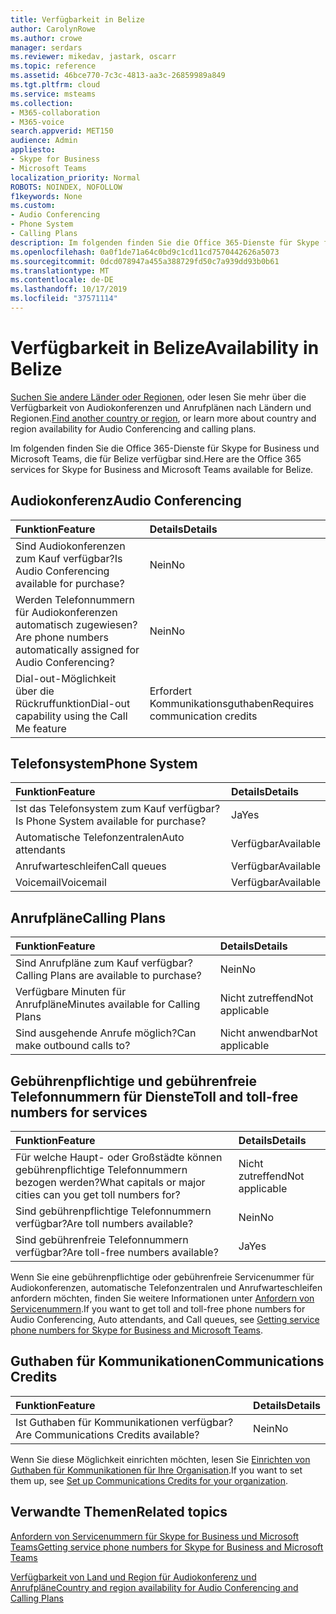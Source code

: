 ```yaml
---
title: Verfügbarkeit in Belize
author: CarolynRowe
ms.author: crowe
manager: serdars
ms.reviewer: mikedav, jastark, oscarr
ms.topic: reference
ms.assetid: 46bce770-7c3c-4813-aa3c-26859989a849
ms.tgt.pltfrm: cloud
ms.service: msteams
ms.collection:
- M365-collaboration
- M365-voice
search.appverid: MET150
audience: Admin
appliesto:
- Skype for Business
- Microsoft Teams
localization_priority: Normal
ROBOTS: NOINDEX, NOFOLLOW
f1keywords: None
ms.custom:
- Audio Conferencing
- Phone System
- Calling Plans
description: Im folgenden finden Sie die Office 365-Dienste für Skype for Business und Microsoft Teams, die für Belize verfügbar sind.
ms.openlocfilehash: 0a0f1de71a64c0bd9c1cd11cd7570442626a5073
ms.sourcegitcommit: 0dcd078947a455a388729fd50c7a939dd93b0b61
ms.translationtype: MT
ms.contentlocale: de-DE
ms.lasthandoff: 10/17/2019
ms.locfileid: "37571114"
---
```

# <a name="availability-in-belize"></a><span data-ttu-id="94b99-103">Verfügbarkeit in Belize</span><span class="sxs-lookup"><span data-stu-id="94b99-103">Availability in Belize</span></span>

<span data-ttu-id="94b99-104">[Suchen Sie andere Länder oder Regionen](country-and-region-availability-for-audio-conferencing-and-calling-plans.md), oder lesen Sie mehr über die Verfügbarkeit von Audiokonferenzen und Anrufplänen nach Ländern und Regionen.</span><span class="sxs-lookup"><span data-stu-id="94b99-104">[Find another country or region](country-and-region-availability-for-audio-conferencing-and-calling-plans.md), or learn more about country and region availability for Audio Conferencing and calling plans.</span></span>

<span data-ttu-id="94b99-105">Im folgenden finden Sie die Office 365-Dienste für Skype for Business und Microsoft Teams, die für Belize verfügbar sind.</span><span class="sxs-lookup"><span data-stu-id="94b99-105">Here are the Office 365 services for Skype for Business and Microsoft Teams available for Belize.</span></span>
  
## <a name="audio-conferencing"></a><span data-ttu-id="94b99-106">Audiokonferenz</span><span class="sxs-lookup"><span data-stu-id="94b99-106">Audio Conferencing</span></span>

|<span data-ttu-id="94b99-107">**Funktion**</span><span class="sxs-lookup"><span data-stu-id="94b99-107">**Feature**</span></span>|<span data-ttu-id="94b99-108">**Details**</span><span class="sxs-lookup"><span data-stu-id="94b99-108">**Details**</span></span>|
|:-----|:-----|
|<span data-ttu-id="94b99-109">Sind Audiokonferenzen zum Kauf verfügbar?</span><span class="sxs-lookup"><span data-stu-id="94b99-109">Is Audio Conferencing available for purchase?</span></span>  <br/> |<span data-ttu-id="94b99-110">Nein</span><span class="sxs-lookup"><span data-stu-id="94b99-110">No</span></span>  <br/> |
|<span data-ttu-id="94b99-111">Werden Telefonnummern für Audiokonferenzen automatisch zugewiesen?</span><span class="sxs-lookup"><span data-stu-id="94b99-111">Are phone numbers automatically assigned for Audio Conferencing?</span></span>  <br/> |<span data-ttu-id="94b99-112">Nein</span><span class="sxs-lookup"><span data-stu-id="94b99-112">No</span></span>  <br/> |
|<span data-ttu-id="94b99-113">Dial-out-Möglichkeit über die Rückruffunktion</span><span class="sxs-lookup"><span data-stu-id="94b99-113">Dial-out capability using the Call Me feature</span></span>  <br/> |<span data-ttu-id="94b99-114">Erfordert Kommunikationsguthaben</span><span class="sxs-lookup"><span data-stu-id="94b99-114">Requires communication credits</span></span>  <br/> |
   
## <a name="phone-system"></a><span data-ttu-id="94b99-115">Telefonsystem</span><span class="sxs-lookup"><span data-stu-id="94b99-115">Phone System</span></span>

|<span data-ttu-id="94b99-116">**Funktion**</span><span class="sxs-lookup"><span data-stu-id="94b99-116">**Feature**</span></span>|<span data-ttu-id="94b99-117">**Details**</span><span class="sxs-lookup"><span data-stu-id="94b99-117">**Details**</span></span>|
|:-----|:-----|
|<span data-ttu-id="94b99-118">Ist das Telefonsystem zum Kauf verfügbar?</span><span class="sxs-lookup"><span data-stu-id="94b99-118">Is Phone System available for purchase?</span></span>  <br/> |<span data-ttu-id="94b99-119">Ja</span><span class="sxs-lookup"><span data-stu-id="94b99-119">Yes</span></span>  <br/> |
| <span data-ttu-id="94b99-120">Automatische Telefonzentralen</span><span class="sxs-lookup"><span data-stu-id="94b99-120">Auto attendants</span></span> <br/> |<span data-ttu-id="94b99-121">Verfügbar</span><span class="sxs-lookup"><span data-stu-id="94b99-121">Available</span></span>  <br/> |
|<span data-ttu-id="94b99-122">Anrufwarteschleifen</span><span class="sxs-lookup"><span data-stu-id="94b99-122">Call queues</span></span>  <br/> |<span data-ttu-id="94b99-123">Verfügbar</span><span class="sxs-lookup"><span data-stu-id="94b99-123">Available</span></span>  <br/> |
|<span data-ttu-id="94b99-124">Voicemail</span><span class="sxs-lookup"><span data-stu-id="94b99-124">Voicemail</span></span>  <br/> |<span data-ttu-id="94b99-125">Verfügbar</span><span class="sxs-lookup"><span data-stu-id="94b99-125">Available</span></span>  <br/> |
   
## <a name="calling-plans"></a><span data-ttu-id="94b99-126">Anrufpläne</span><span class="sxs-lookup"><span data-stu-id="94b99-126">Calling Plans</span></span>

|<span data-ttu-id="94b99-127">**Funktion**</span><span class="sxs-lookup"><span data-stu-id="94b99-127">**Feature**</span></span>|<span data-ttu-id="94b99-128">**Details**</span><span class="sxs-lookup"><span data-stu-id="94b99-128">**Details**</span></span>|
|:-----|:-----|
|<span data-ttu-id="94b99-129">Sind Anrufpläne zum Kauf verfügbar?</span><span class="sxs-lookup"><span data-stu-id="94b99-129">Calling Plans are available to purchase?</span></span>  <br/> |<span data-ttu-id="94b99-130">Nein</span><span class="sxs-lookup"><span data-stu-id="94b99-130">No</span></span>  <br/> |
|<span data-ttu-id="94b99-131">Verfügbare Minuten für Anrufpläne</span><span class="sxs-lookup"><span data-stu-id="94b99-131">Minutes available for Calling Plans</span></span>  <br/> |<span data-ttu-id="94b99-132">Nicht zutreffend</span><span class="sxs-lookup"><span data-stu-id="94b99-132">Not applicable</span></span>  <br/> |
|<span data-ttu-id="94b99-133">Sind ausgehende Anrufe möglich?</span><span class="sxs-lookup"><span data-stu-id="94b99-133">Can make outbound calls to?</span></span>  <br/> |<span data-ttu-id="94b99-134">Nicht anwendbar</span><span class="sxs-lookup"><span data-stu-id="94b99-134">Not applicable</span></span>  <br/> |
   
## <a name="toll-and-toll-free-numbers-for-services"></a><span data-ttu-id="94b99-135">Gebührenpflichtige und gebührenfreie Telefonnummern für Dienste</span><span class="sxs-lookup"><span data-stu-id="94b99-135">Toll and toll-free numbers for services</span></span>

|<span data-ttu-id="94b99-136">**Funktion**</span><span class="sxs-lookup"><span data-stu-id="94b99-136">**Feature**</span></span>|<span data-ttu-id="94b99-137">**Details**</span><span class="sxs-lookup"><span data-stu-id="94b99-137">**Details**</span></span>|
|:-----|:-----|
|<span data-ttu-id="94b99-138">Für welche Haupt- oder Großstädte können gebührenpflichtige Telefonnummern bezogen werden?</span><span class="sxs-lookup"><span data-stu-id="94b99-138">What capitals or major cities can you get toll numbers for?</span></span>  <br/> |<span data-ttu-id="94b99-139">Nicht zutreffend</span><span class="sxs-lookup"><span data-stu-id="94b99-139">Not applicable</span></span>  <br/> |
|<span data-ttu-id="94b99-140">Sind gebührenpflichtige Telefonnummern verfügbar?</span><span class="sxs-lookup"><span data-stu-id="94b99-140">Are toll numbers available?</span></span>  <br/> |<span data-ttu-id="94b99-141">Nein</span><span class="sxs-lookup"><span data-stu-id="94b99-141">No</span></span>  <br/> |
|<span data-ttu-id="94b99-142">Sind gebührenfreie Telefonnummern verfügbar?</span><span class="sxs-lookup"><span data-stu-id="94b99-142">Are toll-free numbers available?</span></span>  <br/> |<span data-ttu-id="94b99-143">Ja</span><span class="sxs-lookup"><span data-stu-id="94b99-143">Yes</span></span>  <br/> |
   
 <span data-ttu-id="94b99-144">Wenn Sie eine gebührenpflichtige oder gebührenfreie Servicenummer für Audiokonferenzen, automatische Telefonzentralen und Anrufwarteschleifen anfordern möchten, finden Sie weitere Informationen unter [Anfordern von Servicenummern](/microsoftteams/getting-service-phone-numbers).</span><span class="sxs-lookup"><span data-stu-id="94b99-144">If you want to get toll and toll-free phone numbers for Audio Conferencing, Auto attendants, and Call queues, see [Getting service phone numbers for Skype for Business and Microsoft Teams](/microsoftteams/getting-service-phone-numbers).</span></span>
  
## <a name="communications-credits"></a><span data-ttu-id="94b99-145">Guthaben für Kommunikationen</span><span class="sxs-lookup"><span data-stu-id="94b99-145">Communications Credits</span></span>

|<span data-ttu-id="94b99-146">**Funktion**</span><span class="sxs-lookup"><span data-stu-id="94b99-146">**Feature**</span></span>|<span data-ttu-id="94b99-147">**Details**</span><span class="sxs-lookup"><span data-stu-id="94b99-147">**Details**</span></span>|
|:-----|:-----|
|<span data-ttu-id="94b99-148">Ist Guthaben für Kommunikationen verfügbar?</span><span class="sxs-lookup"><span data-stu-id="94b99-148">Are Communications Credits available?</span></span>  <br/> |<span data-ttu-id="94b99-149">Nein</span><span class="sxs-lookup"><span data-stu-id="94b99-149">No</span></span>  <br/> |
   
<span data-ttu-id="94b99-150">Wenn Sie diese Möglichkeit einrichten möchten, lesen Sie [Einrichten von Guthaben für Kommunikationen für Ihre Organisation](../set-up-communications-credits-for-your-organization.md).</span><span class="sxs-lookup"><span data-stu-id="94b99-150">If you want to set them up, see [Set up Communications Credits for your organization](../set-up-communications-credits-for-your-organization.md).</span></span>
  
## <a name="related-topics"></a><span data-ttu-id="94b99-151">Verwandte Themen</span><span class="sxs-lookup"><span data-stu-id="94b99-151">Related topics</span></span>

[<span data-ttu-id="94b99-152">Anfordern von Servicenummern für Skype for Business und Microsoft Teams</span><span class="sxs-lookup"><span data-stu-id="94b99-152">Getting service phone numbers for Skype for Business and Microsoft Teams</span></span>](/microsoftteams/getting-service-phone-numbers)

[<span data-ttu-id="94b99-153">Verfügbarkeit von Land und Region für Audiokonferenz und Anrufpläne</span><span class="sxs-lookup"><span data-stu-id="94b99-153">Country and region availability for Audio Conferencing and Calling Plans</span></span>](country-and-region-availability-for-audio-conferencing-and-calling-plans.md)

